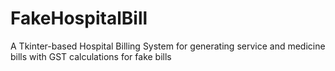 # FakeHospitalBill
A Tkinter-based Hospital Billing System for generating service and medicine bills with GST calculations for fake bills
